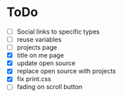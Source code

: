 # ToDo

- [ ] Social links to specific types
- [ ] reuse variables
- [ ] projects page
- [x] title on me page
- [x] update open source
- [x] replace open source with projects
- [x] fix print.css
- [ ] fading on scroll button
